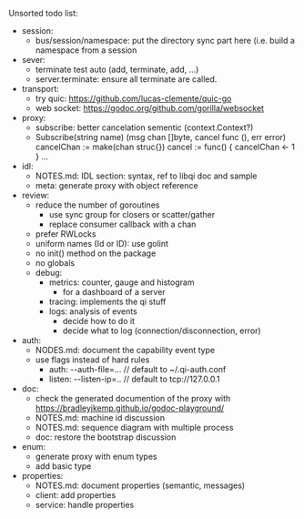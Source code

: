 Unsorted todo list:
- session:
    - bus/session/namespace: put the directory sync part here (i.e.
      build a namespace from a session
- sever:
    - terminate test auto (add, terminate, add, ...)
    - server.terminate: ensure all terminate are called.
- transport:
    - try quic: https://github.com/lucas-clemente/quic-go
    - web socket: https://godoc.org/github.com/gorilla/websocket
- proxy:
    - subscribe: better cancelation sementic (context.Context?)
    - Subscribe(string name) (msg chan []byte, cancel func (), err error)
        cancelChan := make(chan struc{})
        cancel := func() { cancelChan <- 1 }
        ...
- idl:
    - NOTES.md: IDL section: syntax, ref to libqi doc and sample
    - meta: generate proxy with object reference
- review:
    - reduce the number of goroutines
        - use sync group for closers or scatter/gather
        - replace consumer callback with a chan
    - prefer RWLocks
    - uniform names (Id or ID): use golint
    - no init() method on the package
    - no globals
    - debug:
        - metrics: counter, gauge and histogram
            - for a dashboard of a server
        - tracing: implements the qi stuff
        - logs: analysis of events
            - decide how to do it
            - decide what to log (connection/disconnection, error)
- auth:
    - NODES.md: document the capability event type
    - use flags instead of hard rules
        - auth: --auth-file=... // default to ~/.qi-auth.conf
        - listen:  --listen-ip=.. // default to tcp://127.0.0.1
- doc:
    - check the generated documention of the proxy with
      https://bradleyjkemp.github.io/godoc-playground/
    - NOTES.md: machine id discussion
    - NOTES.md: sequence diagram with multiple process
    - doc: restore the bootstrap discussion
- enum:
    - generate proxy with enum types
    - add basic type
- properties:
    - NOTES.md: document properties (semantic, messages)
    - client: add properties
    - service: handle properties
